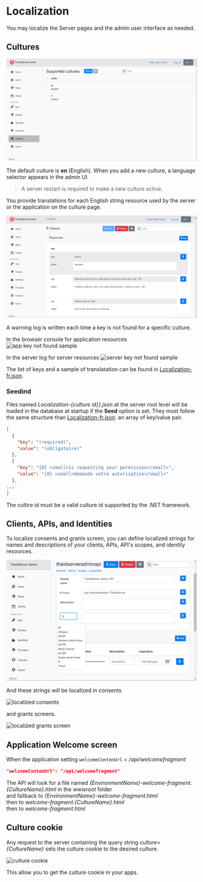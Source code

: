 # Localization

You may localize the Server pages and the admin user interface as needed.

## Cultures

![cultures](assets/cultures.png)  

The default culture is **en** (English). When you add a new culture, a language selector appears in the admin UI.

> A server restart is required to make a new culture active.

You provide translations for each English string resource used by the server or the application on the culture page.

![culture](assets/culture.png)  

A warning log is written each time a key is not found for a specific culture.

In the browser console for application resources
![app key not found sample](assets/app-localized-key-not-found.png)  

In the server log for server resources
![server key not found sample](assets/server-localized-key-not-found.png)  

The list of keys and a sample of translatation can be found in [Localization-fr.json](../src/Aguacongas.TheIdServer.Duende/Localization-fr.json).

### Seedind

Files named *Localization-{culture id}}.json* at the server root level will be loaded in the database at startup if the **Seed** option is set.
They must follow the same structure than [Localization-fr.json](../src/Aguacongas.TheIdServer.Duende/Localization-fr.json): an array of key/value pair.

```json
[
  {
    "key": "(required)",
    "value": "(obligatoire)"
  },
  {
    "key": "{0} <small>is requesting your permission</small>",
    "value": "{0} <small>demande votre autorisation</small>"
  },
...
]
```

The cultire id must be a valid culture id supported by the .NET framework.

## Clients, APIs, and Identities

To localize consents and grants screen, you can define localized strings for names and descriptions of your clients, APIs, API's scopes, and identity resources.

![api scope localization sample](assets/api-scope-localization.png)  

And these strings will be localized in consents

![localized consents](assets/localized-consents.png)  

and grants screens.

![localized grants screen](assets/localized-grants.png)  

## Application Welcome screen

When the application setting `welcomeContenUrl` = */api/welcomefragment*

```json
"welcomeContenUrl": "/api/welcomefragment"
```

The API will look for a file named *{EnvironmentName}-welcome-fragment.{CultureName}.html* in the *wwwroot* folder  
and fallback to *{EnvironmentName}-welcome-fragment.html*  
then to *welcome-fragment.{CultureName}.html*  
then to *welcome-fragment.html*

## Culture cookie

Any request to the server containing the query string *culture={CultureName}* sets the culture cookie to the desired culture.

![culture cookie](assets/culture-cookie.png)  

This allow you to get the culture cookie in your apps.
